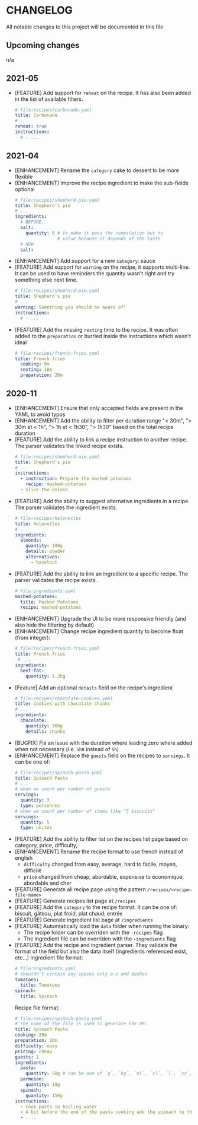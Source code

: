 # CHANGELOG

All notable changes to this project will be documented in this file

## Upcoming changes

n/a

## 2021-05

- [FEATURE] Add support for `reheat` on the recipe. It has also been added in the list of available filters.
  ```yaml
  # file:recipes/carbonade.yaml
  title: Carbonade
  # ...
  reheat: true
  instructions:
    # - ...
  ```

## 2021-04

- [ENHANCEMENT] Rename the `category` cake to dessert to be more flexible
- [ENHANCEMENT] Improve the recipe ingredient to make the sub-fields optional
  ```yaml
  # file:recipes/shepherd-pie.yaml
  title: Shepherd's pie
  # ...
  ingredients:
    # BEFORE
    salt:
      quantity: 0 # to make it pass the compilation but no
                  # value because it depends of the taste
    # NOW
    salt:
  ```
- [ENHANCEMENT] Add support for a new `category`: sauce
- [FEATURE] Add support for `warning` on the recipe, it supports multi-line. It can be used to have reminders the quantity wasn't right and try something else next time.
  ```yaml
  # file:recipes/shepherd-pie.yaml
  title: Shepherd's pie
  # ...
  warning: Something you should be aware of!
  instructions:
    # - ...
  ```
- [FEATURE] Add the missing `resting` time to the recipe. It was often added to the `preparation` or burried inside the instructions which wasn't ideal
  ```yaml
  # file:recipes/french-fries.yaml
  title: French fries
    cooking: 9m
    resting: 10m
    preparation: 20m
  ```

## 2020-11

- [ENHANCEMENT] Ensure that only accepted fields are present in the YAML to avoid typos
- [ENHANCEMENT] Add the ability to filter per duration range "< 30m", "> 30m et < 1h", "> 1h et < 1h30", "> 1h30" based on the total recipe duration
- [FEATURE] Add the ability to link a recipe instruction to another recipe. The parser validates the linked recipe exists.
  ```yaml
  # file:recipes/shepherd-pie.yaml
  title: Shepherd's pie
  # ...
  instructions:
    - instruction: Prepare the mashed potatoes
      recipe: mashed-potatoes
    - Slice the onions
  ```
- [FEATURE] Add the ability to suggest alternative ingredients in a recipe. The parser validates the ingredient exists.
  ```yaml
  # file:recipes/helenettes
  title: Helenettes
  # ...
  ingredients:
    almonds:
      quantity: 100g
      details: powder
      alternatives:
        - hazelnut
  ```
- [FEATURE] Add the ability to link an ingredient to a specific recipe. The parser validates the recipe exists.
  ```yaml
  # file:ingredients.yaml
  mashed-potatoes:
    title: Mashed Potatoes
    recipe: mashed-potatoes
  ```
- [ENHANCEMENT] Upgrade the UI to be more responsive friendly (and also hide the filtering by default)
- [ENHANCEMENT] Change recipe ingredient quantity to become float (from integer):
  ```yaml
  # file:recipes/french-fries.yaml
  title: French fries
   # ...
  ingredients:
    beef-fat:
      quantity: 1.2kg
  ```
- [Feature] Add an optional `details` field on the recipe's ingredient
  ```yaml
  # file:recipes/chocolate-cookies.yaml
  title: Cookies with chocolate chunks
  # ...
  ingredients:
    chocolate:
      quantity: 300g
      details: chunks
  ```
- [BUGFIX] Fix an issue with the duration where leading zero where added when not necessary (i.e. `5h0` instead of `5h`)
- [ENHANCEMENT] Replace the `guests` field on the recipes to `servings`. It can be one of:
  ```yaml
  # file:recipes/spinach-pasta.yaml
  title: Spinach Pasta
  # ...
  # when we count per number of guests
  servings:
    quantity: 3
    type: personnes
  # when we count per number of items like "5 biscuits"
  servings:
    quantity: 5
    type: unités
  ```
- [FEATURE] Add the ability to filter list on the recipes list page based on category, price, difficulty,
- [ENHANCEMENT] Rename the recipe format to use french instead of english
   - `difficulty` changed from easy, average, hard to facile, moyen, difficile
   - `price` changed from cheap, abordable, expensive to économique, abordable and cher
- [FEATURE] Generate all recipe page using the pattern `/recipes/<recipe-file-name>`
- [FEATURE] Generate recipes list page at `/recipes`
- [FEATURE] Add the `category` to the recipe format. It can be one of: biscuit, gâteau, plat froid, plat chaud, entrée
- [FEATURE] Generate ingredient list page at `/ingredients`
- [FEATURE] Automtatically load the `data` folder when running the binary:
   - The recipe folder can be overriden with the `-recipes` flag
   - The ingredient file can be overriden with the `-ingredients` flag
- [FEATURE] Add the recipe and ingredient parser. They validate the format of the field but also the data itself (ingredients referenced exist, etc...)
  Ingredient file format:
  ```yaml
  # file:ingredients.yaml
  # shouldn't contain any spaces only a-z and dashes
  tomatoes:
    title: Tomatoes
  spinach:
    title: Spinach
  ```
  Recipe file format:
  ```yaml
  # file:recipes/spinach-pasta.yaml
  # the name of the file is used to generate the URL
  title: Spinach Pasta
  cooking: 20m
  preparation: 10m
  difficulty: easy
  pricing: cheap
  guests: 1
  ingredients:
    pasta:
      quantity: 50g # can be one of `g`, `kg`, `ml`, `cl`, `l`, `cc`, `cs` or no suffix.
    parmesan:
      quantity: 10g
    spinach:
      quantity: 150g
  instructions:
    - Cook pasta in boiling water
    - A bit before the end of the pasta cooking add the spinach to the water
    - ....
  ```
